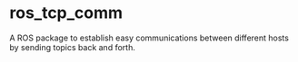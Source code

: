 # ros_tcp_comm
A ROS package to establish easy communications between different hosts by sending topics back and forth. 